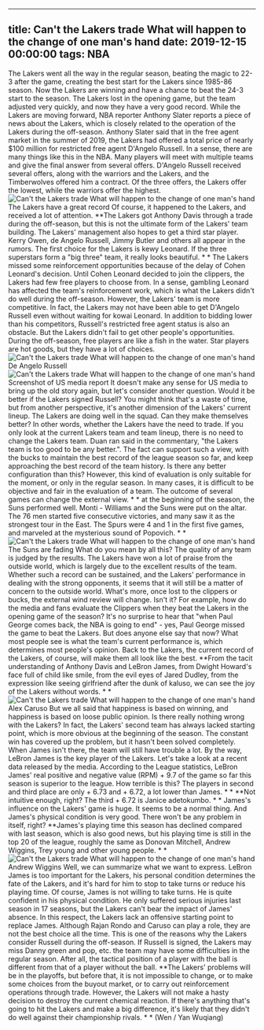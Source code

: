 
---
title: Can't the Lakers trade What will happen to the change of one man's hand
date: 2019-12-15 00:00:00
tags:  NBA
---
The Lakers went all the way in the regular season, beating the magic to 22-3 after the game, creating the best start for the Lakers since 1985-86 season. Now the Lakers are winning and have a chance to beat the 24-3 start to the season. The Lakers lost in the opening game, but the team adjusted very quickly, and now they have a very good record.
While the Lakers are moving forward, NBA reporter Anthony Slater reports a piece of news about the Lakers, which is closely related to the operation of the Lakers during the off-season. Anthony Slater said that in the free agent market in the summer of 2019, the Lakers had offered a total price of nearly $100 million for restricted free agent D'Angelo Russell.
In a sense, there are many things like this in the NBA. Many players will meet with multiple teams and give the final answer from several offers. D'Angelo Russell received several offers, along with the warriors and the Lakers, and the Timberwolves offered him a contract. Of the three offers, the Lakers offer the lowest, while the warriors offer the highest.
![Can't the Lakers trade What will happen to the change of one man's hand](34b4af027933458ab81a34840b23d8e4.jpg)
The Lakers have a great record
Of course, it happened to the Lakers, and received a lot of attention.
**The Lakers got Anthony Davis through a trade during the off-season, but this is not the ultimate form of the Lakers' team building. The Lakers' management also hopes to get a third star player. Kerry Owen, de Angelo Russell, Jimmy Butler and others all appear in the rumors. The first choice for the Lakers is kewy Leonard. If the three superstars form a "big three" team, it really looks beautiful. * *
The Lakers missed some reinforcement opportunities because of the delay of Cohen Leonard's decision. Until Cohen Leonard decided to join the clippers, the Lakers had few free players to choose from. In a sense, gambling Leonard has affected the team's reinforcement work, which is what the Lakers didn't do well during the off-season. However, the Lakers' team is more competitive.
In fact, the Lakers may not have been able to get D'Angelo Russell even without waiting for kowai Leonard. In addition to bidding lower than his competitors, Russell's restricted free agent status is also an obstacle. But the Lakers didn't fail to get other people's opportunities. During the off-season, free players are like a fish in the water. Star players are hot goods, but they have a lot of choices.
![Can't the Lakers trade What will happen to the change of one man's hand](2ae1118c9dd548c5b2321b71ece173d8.jpg)
De Angelo Russell
![Can't the Lakers trade What will happen to the change of one man's hand](f72a78864ed3490c97f5253b09bced3f.jpg)
Screenshot of US media report
It doesn't make any sense for US media to bring up the old story again, but let's consider another question. Would it be better if the Lakers signed Russell? You might think that's a waste of time, but from another perspective, it's another dimension of the Lakers' current lineup. The Lakers are doing well in the squad. Can they make themselves better?
In other words, whether the Lakers have the need to trade.
If you only look at the current Lakers team and team lineup, there is no need to change the Lakers team. Duan ran said in the commentary, "the Lakers team is too good to be any better.". The fact can support such a view, with the bucks to maintain the best record of the league season so far, and keep approaching the best record of the team history. Is there any better configuration than this? However, this kind of evaluation is only suitable for the moment, or only in the regular season.
In many cases, it is difficult to be objective and fair in the evaluation of a team. The outcome of several games can change the external view. * * at the beginning of the season, the Suns performed well. Monti - Williams and the Suns were put on the altar. The 76 men started five consecutive victories, and many saw it as the strongest tour in the East. The Spurs were 4 and 1 in the first five games, and marveled at the mysterious sound of Popovich. * *
![Can't the Lakers trade What will happen to the change of one man's hand](63814e63dd6243a6a66fe5bac7d462b4.jpg)
The Suns are fading
What do you mean by all this? The quality of any team is judged by the results. The Lakers have won a lot of praise from the outside world, which is largely due to the excellent results of the team. Whether such a record can be sustained, and the Lakers' performance in dealing with the strong opponents, it seems that it will still be a matter of concern to the outside world. What's more, once lost to the clippers or bucks, the external wind review will change.
Isn't it?
For example, how do the media and fans evaluate the Clippers when they beat the Lakers in the opening game of the season? It's no surprise to hear that "when Paul George comes back, the NBA is going to end" - yes, Paul George missed the game to beat the Lakers. But does anyone else say that now? What most people see is what the team's current performance is, which determines most people's opinion.
Back to the Lakers, the current record of the Lakers, of course, will make them all look like the best. **From the tacit understanding of Anthony Davis and LeBron James, from Dwight Howard's face full of child like smile, from the evil eyes of Jared Dudley, from the expression like seeing girlfriend after the dunk of kaluso, we can see the joy of the Lakers without words. * *
![Can't the Lakers trade What will happen to the change of one man's hand](616ca58f61b84620b2b3d800e8b8a846.jpg)
Alex Caruso
But we all said that happiness is based on winning, and happiness is based on loose public opinion. Is there really nothing wrong with the Lakers? In fact, the Lakers' second team has always lacked starting point, which is more obvious at the beginning of the season. The constant win has covered up the problem, but it hasn't been solved completely. When James isn't there, the team will still have trouble a lot.
By the way, LeBron James is the key player of the Lakers. Let's take a look at a recent data released by the media. According to the League statistics, LeBron James' real positive and negative value (RPM) + 9.7 of the game so far this season is superior to the league. How terrible is this? The players in second and third place are only + 6.73 and + 6.72, a lot lower than James. * *
**Not intuitive enough, right? The third + 6.72 is Janice adetokumbo. * *
James's influence on the Lakers' game is huge. It seems to be a normal thing. And James's physical condition is very good. There won't be any problem in itself, right? **James's playing time this season has declined compared with last season, which is also good news, but his playing time is still in the top 20 of the league, roughly the same as Donovan Mitchell, Andrew Wiggins, Trey young and other young people. * *
![Can't the Lakers trade What will happen to the change of one man's hand](b5cc28ae085244928f4f62666b35f22f.jpg)
Andrew Wiggins 
Well, we can summarize what we want to express.
LeBron James is too important for the Lakers, his personal condition determines the fate of the Lakers, and it's hard for him to stop to take turns or reduce his playing time. Of course, James is not willing to take turns. He is quite confident in his physical condition. He only suffered serious injuries last season in 17 seasons, but the Lakers can't bear the impact of James' absence.
In this respect, the Lakers lack an offensive starting point to replace James. Although Rajan Rondo and Caruso can play a role, they are not the best choice all the time. This is one of the reasons why the Lakers consider Russell during the off-season. If Russell is signed, the Lakers may miss Danny green and pop, etc. the team may have some difficulties in the regular season.
After all, the tactical position of a player with the ball is different from that of a player without the ball.
**The Lakers' problems will be in the playoffs, but before that, it is not impossible to change, or to make some choices from the buyout market, or to carry out reinforcement operations through trade. However, the Lakers will not make a hasty decision to destroy the current chemical reaction. If there's anything that's going to hit the Lakers and make a big difference, it's likely that they didn't do well against their championship rivals. * *
(Wen / Yan Wuqiang)